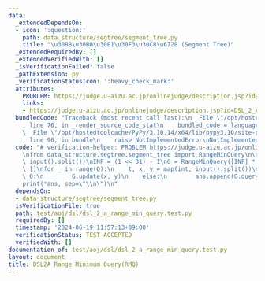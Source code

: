 ```yaml
---
data:
  _extendedDependsOn:
  - icon: ':question:'
    path: data_structure/segtree/segment_tree.py
    title: "\u30BB\u30B0\u30E1\u30F3\u30C8\u6728 (Segment Tree)"
  _extendedRequiredBy: []
  _extendedVerifiedWith: []
  _isVerificationFailed: false
  _pathExtension: py
  _verificationStatusIcon: ':heavy_check_mark:'
  attributes:
    PROBLEM: https://judge.u-aizu.ac.jp/onlinejudge/description.jsp?id=DSL_2_A
    links:
    - https://judge.u-aizu.ac.jp/onlinejudge/description.jsp?id=DSL_2_A
  bundledCode: "Traceback (most recent call last):\n  File \"/opt/hostedtoolcache/PyPy/3.10.14/x64/lib/pypy3.10/site-packages/onlinejudge_verify/documentation/build.py\"\
    , line 76, in _render_source_code_stat\n    bundled_code = language.bundle(\n\
    \  File \"/opt/hostedtoolcache/PyPy/3.10.14/x64/lib/pypy3.10/site-packages/onlinejudge_verify/languages/python.py\"\
    , line 96, in bundle\n    raise NotImplementedError\nNotImplementedError\n"
  code: "# verification-helper: PROBLEM https://judge.u-aizu.ac.jp/onlinejudge/description.jsp?id=DSL_2_A\n\
    \nfrom data_structure.segtree.segment_tree import RangeMinQuery\n\nN, Q = map(int,\
    \ input().split())\nINF = (1 << 31) - 1\nG = RangeMinQuery([INF] * N)\n\nans =\
    \ []\nfor _ in range(Q):\n    t, x, y = map(int, input().split())\n    if t ==\
    \ 0:\n        G.update(x, y)\n    else:\n        ans.append(G.query(x, y + 1))\n\
    print(*ans, sep=\"\\n\")\n"
  dependsOn:
  - data_structure/segtree/segment_tree.py
  isVerificationFile: true
  path: test/aoj/dsl/dsl_2_a_range_min_query.test.py
  requiredBy: []
  timestamp: '2024-06-19 11:57:13+09:00'
  verificationStatus: TEST_ACCEPTED
  verifiedWith: []
documentation_of: test/aoj/dsl/dsl_2_a_range_min_query.test.py
layout: document
title: DSL2A Range Minimum Query(RMQ)
---
```


